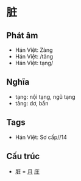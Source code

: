 # 脏

## Phát âm
* Hán Việt: Zàng
* Hán Việt: /tảng
* Hán Việt: tạng/

## Nghĩa
* tạng: nội tạng, ngũ tạng
* tảng: dơ, bẩn

## Tags
* Hán Việt: Sơ cấp//14

## Cấu trúc
* 脏 = [月](月.md) [庄](庄.md)

<script>window.HANZI_FIELD='脏';</script>